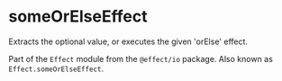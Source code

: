 # someOrElseEffect

Extracts the optional value, or executes the given 'orElse' effect.

Part of the `Effect` module from the `@effect/io` package. Also known as `Effect.someOrElseEffect`.
